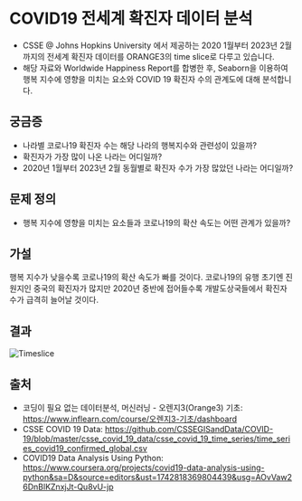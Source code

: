 # COVID19 전세계 확진자 데이터 분석
* CSSE @ Johns Hopkins University 에서 제공하는 2020 1월부터 2023년 2월까지의 전세계 확진자 데이터를 ORANGE3의 time slice로 다루고 있습니다.
* 해당 자료와 Worldwide Happiness Report를 합병한 후, Seaborn을 이용하여 행복 지수에 영향을 미치는 요소와 COVID 19 확진자 수의 관계도에 대해 분석합니다. 

## 궁금증
* 나라별 코로나19 확진자 수는 해당 나라의 행복지수와 관련성이 있을까?
* 확진자가 가장 많이 나온 나라는 어디일까?
* 2020년 1월부터 2023년 2월 동월별로 확진자 수가 가장 많았던 나라는 어디일까?

## 문제 정의
* 행복 지수에 영향을 미치는 요소들과 코로나19의 확산 속도는 어떤 관계가 있을까?

## 가설
행복 지수가 낮을수록 코로나19의 확산 속도가 빠를 것이다.
코로나19의 유행 초기엔 진원지인 중국의 확진자가 많지만 2020년 중반에 접어들수록 개발도상국들에서 확진자 수가 급격히 늘어날 것이다.

## 결과
![Timeslice](https://github.com/user-attachments/assets/b85fd0b0-6aaf-41d2-8e63-655a6669d3fb)

## 출처
* 코딩이 필요 없는 데이터분석, 머신러닝 - 오렌지3(Orange3) 기초: https://www.inflearn.com/course/오렌지3-기초/dashboard
* CSSE COVID 19 Data: https://github.com/CSSEGISandData/COVID-19/blob/master/csse_covid_19_data/csse_covid_19_time_series/time_series_covid19_confirmed_global.csv
* COVID19 Data Analysis Using Python: https://www.coursera.org/projects/covid19-data-analysis-using-python&sa=D&source=editors&ust=1742818369804439&usg=AOvVaw26DnBlKZnxjJt-Qu8vU-jp

